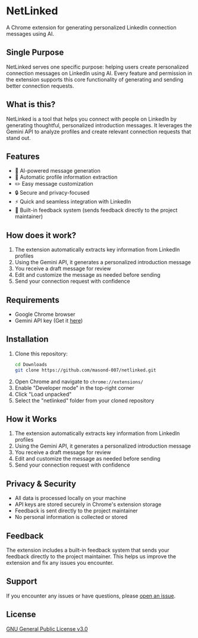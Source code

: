 # NetLinked

A Chrome extension for generating personalized LinkedIn connection messages using AI.

## Single Purpose
NetLinked serves one specific purpose: helping users create personalized connection messages on LinkedIn using AI. Every feature and permission in the extension supports this core functionality of generating and sending better connection requests.

## What is this?
NetLinked is a tool that helps you connect with people on LinkedIn by generating thoughtful, personalized introduction messages. It leverages the Gemini API to analyze profiles and create relevant connection requests that stand out.

## Features
- 🤖 AI-powered message generation
- 👤 Automatic profile information extraction
- ✏️ Easy message customization
- 🔒 Secure and privacy-focused
- ⚡ Quick and seamless integration with LinkedIn
- 📝 Built-in feedback system (sends feedback directly to the project maintainer)

## How does it work?
1. The extension automatically extracts key information from LinkedIn profiles
2. Using the Gemini API, it generates a personalized introduction message
3. You receive a draft message for review
4. Edit and customize the message as needed before sending
5. Send your connection request with confidence

## Requirements
- Google Chrome browser
- Gemini API key (Get it [here](https://makersuite.google.com/app/apikey))

## Installation
1. Clone this repository:
   ```bash
   cd Downloads
   git clone https://github.com/masond-007/netlinked.git
   ```
2. Open Chrome and navigate to `chrome://extensions/`
3. Enable "Developer mode" in the top-right corner
4. Click "Load unpacked"
5. Select the "netlinked" folder from your cloned repository

## How it Works
1. The extension automatically extracts key information from LinkedIn profiles
2. Using the Gemini API, it generates a personalized introduction message
3. You receive a draft message for review
4. Edit and customize the message as needed before sending
5. Send your connection request with confidence

## Privacy & Security
- All data is processed locally on your machine
- API keys are stored securely in Chrome's extension storage
- Feedback is sent directly to the project maintainer
- No personal information is collected or stored

## Feedback
The extension includes a built-in feedback system that sends your feedback directly to the project maintainer. This helps us improve the extension and fix any issues you encounter.

## Support
If you encounter any issues or have questions, please [open an issue](https://github.com/masond-007/netlinked/issues).

## License
[GNU General Public License v3.0](LICENSE)
